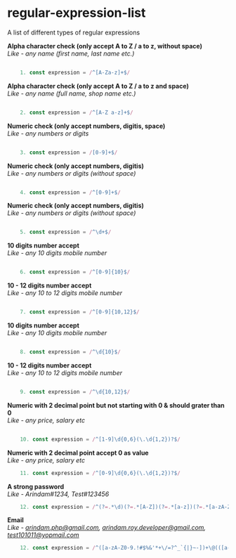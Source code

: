 # regular-expression-list
A list of different types of regular expressions 


**Alpha character check (only accept A to Z / a to z, without space)**  
*Like - any name (first name, last name etc.)*
```javascript

    1. const expression = /^[A-Za-z]+$/
```

**Alpha character check (only accept A to Z / a to z and space)**  
*Like - any name (full name, shop name etc.)*
```javascript

    2. const expression = /^[A-Z a-z]+$/
```

**Numeric check (only accept numbers, digitis, space)**  
*Like - any numbers or digits*
```javascript

    3. const expression = /[0-9]+$/
```

**Numeric check (only accept numbers, digitis)**  
*Like - any numbers or digits (without space)*
```javascript

    4. const expression = /^[0-9]+$/
```

**Numeric check (only accept numbers, digitis)**  
*Like - any numbers or digits (without space)*
```javascript

    5. const expression = /^\d+$/
```

**10 digits number accept**  
*Like - any 10 digits mobile number*
```javascript

    6. const expression = /^[0-9]{10}$/
```

**10 - 12 digits number accept**  
*Like - any 10 to 12 digits mobile number*
```javascript

    7. const expression = /^[0-9]{10,12}$/
```

**10 digits number accept**  
*Like - any 10 digits mobile number*
```javascript

    8. const expression = /^\d{10}$/
```

**10 - 12 digits number accept**  
*Like - any 10 to 12 digits mobile number*
```javascript

    9. const expression = /^\d{10,12}$/
```

**Numeric with 2 decimal point but not starting with 0 & should grater than 0**  
*Like - any price, salary etc*
```javascript

    10. const expression = /^[1-9]\d{0,6}(\.\d{1,2})?$/
```

**Numeric with 2 decimal point accept 0 as value**  
*Like - any price, salary etc*
```javascript
    11. const expression = /^[0-9]\d{0,6}(\.\d{1,2})?$/
```

**A strong password**  
*Like - Arindam#1234, Test#123456*
```javascript
    12. const expression = /^(?=.*\d)(?=.*[A-Z])(?=.*[a-z])(?=.*[a-zA-Z!#$%&? "])[a-zA-Z0-9!#$%&?]{8,20}$/
```

**Email**  
*Like - arindam.php@gmail.com, arindam.roy.developer@gmail.com, test101011@yopmail.com*
```javascript
    12. const expression = /^([a-zA-Z0-9.!#$%&'*+\/=?^_`{|}~-])+\@(([a-zA-Z0-9-])+\.)+([a-zA-Z0-9]{2,4})+$/
```
